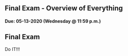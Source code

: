 ## Final Exam - Overview of Everything
#### Due: 05-13-2020 (Wednesday @ 11:59 p.m.)

## Final Exam

Do IT!!!
